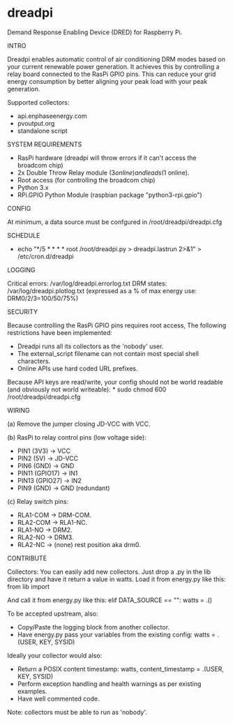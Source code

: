 # dreadpi
Demand Response Enabling Device (DRED) for Raspberry Pi.


INTRO

Dreadpi enables automatic control of air conditioning DRM modes based on your current renewable power generation.
It achieves this by controlling a relay board connected to the RasPi GPIO pins.
This can reduce your grid energy consumption by better aligning your peak load with your peak generation.

Supported collectors:
* api.enphaseenergy.com
* pvoutput.org
* standalone script


SYSTEM REQUIREMENTS

* RasPi hardware (dreadpi will throw errors if it can't access the broadcom chip)
* 2x Double Throw Relay module ($3 online) and leads ($1 online).
* Root access (for controlling the broadcom chip)
* Python 3.x
* RPi.GPIO Python Module (raspbian package "python3-rpi.gpio")


CONFIG

At minimum, a data source must be confgured in /root/dreadpi/dreadpi.cfg


SCHEDULE

* echo "*/5 * * * *     root    /root/dreadpi.py > dreadpi.lastrun 2>&1" > /etc/cron.d/dreadpi

 
LOGGING

Critical errors:	/var/log/dreadpi.errorlog.txt
DRM states:	/var/log/dreadpi.plotlog.txt (expressed as a % of max energy use: DRM0/2/3=100/50/75%)


SECURITY

Because controlling the RasPi GPIO pins requires root access, The following restrictions have been implemented:
* Dreadpi runs all its collectors as the 'nobody' user.
* The external_script filename can not contain most special shell characters.
* Online APIs use hard coded URL prefixes.

Because API keys are read/write, your config should not be world readable (and obviously not world writeable):
	* sudo chmod 600 /root/dreadpi/dreadpi.cfg


WIRING

(a) Remove the jumper closing JD-VCC with VCC.

(b) RasPi to relay control pins (low voltage side):	
* PIN1 (3V3)		  -> VCC
* PIN2 (5V)  		  -> JD-VCC
* PIN6 (GND)		  -> GND
* PIN11 (GPIO17)	-> IN1
* PIN13 (GPIO27)  -> IN2
* PIN9 (GND)		  -> GND (redundant)

(c) Relay switch pins:
* RLA1-COM		->	DRM-COM.
* RLA2-COM		->	RLA1-NC.
* RLA1-NO		  ->	DRM2.
* RLA2-NO		  ->	DRM3.
* RLA2-NC 		-> 	(none) rest position aka drm0.


CONTRIBUTE

Collectors:
You can easily add new collectors. Just drop a .py in the lib directory and have it return a value in watts.
Load it from energy.py like this:
	from lib import <your collector>
	
And call it from energy.py like this:
	elif DATA_SOURCE == "<your collector>":
		watts = <your collector>.<your function>()

To be accepted upstream, also:
* Copy/Paste the logging block from another collector.
* Have energy.py pass your variables from the existing config:
	watts = <your collector>.<your function>(USER, KEY, SYSID)

Ideally your collector would also:
* Return a POSIX content timestamp:
	watts, content_timestamp = <your collector>.<your function>(USER, KEY, SYSID)
* Perform exception handling and health warnings as per existing examples.
* Have well commented code.

Note: collectors must be able to run as 'nobody'.

